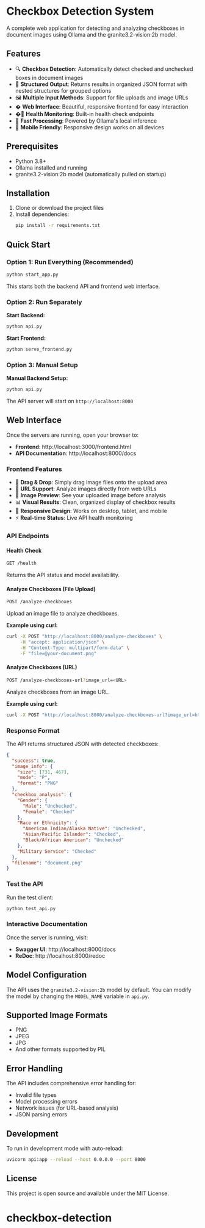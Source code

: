 # Checkbox Detection System

A complete web application for detecting and analyzing checkboxes in document images using Ollama and the granite3.2-vision:2b model.

## Features

- 🔍 **Checkbox Detection**: Automatically detect checked and unchecked boxes in document images
- 📝 **Structured Output**: Returns results in organized JSON format with nested structures for grouped options
- 🖼️ **Multiple Input Methods**: Support for file uploads and image URLs
- � **Web Interface**: Beautiful, responsive frontend for easy interaction
- �🏥 **Health Monitoring**: Built-in health check endpoints
- 🚀 **Fast Processing**: Powered by Ollama's local inference
- 📱 **Mobile Friendly**: Responsive design works on all devices

## Prerequisites

- Python 3.8+
- Ollama installed and running
- granite3.2-vision:2b model (automatically pulled on startup)

## Installation

1. Clone or download the project files
2. Install dependencies:
   ```bash
   pip install -r requirements.txt
   ```

## Quick Start

### Option 1: Run Everything (Recommended)
```bash
python start_app.py
```
This starts both the backend API and frontend web interface.

### Option 2: Run Separately

**Start Backend:**
```bash
python api.py
```

**Start Frontend:**
```bash
python serve_frontend.py
```

### Option 3: Manual Setup

**Manual Backend Setup:**
```bash
python api.py
```

The API server will start on `http://localhost:8000`

## Web Interface

Once the servers are running, open your browser to:
- **Frontend**: http://localhost:3000/frontend.html
- **API Documentation**: http://localhost:8000/docs

### Frontend Features

- 📁 **Drag & Drop**: Simply drag image files onto the upload area
- 🔗 **URL Support**: Analyze images directly from web URLs
- 👀 **Image Preview**: See your uploaded image before analysis
- 📊 **Visual Results**: Clean, organized display of checkbox results
- 📱 **Responsive Design**: Works on desktop, tablet, and mobile
- ⚡ **Real-time Status**: Live API health monitoring

### API Endpoints

#### Health Check
```bash
GET /health
```

Returns the API status and model availability.

#### Analyze Checkboxes (File Upload)
```bash
POST /analyze-checkboxes
```

Upload an image file to analyze checkboxes.

**Example using curl:**
```bash
curl -X POST "http://localhost:8000/analyze-checkboxes" \
     -H "accept: application/json" \
     -H "Content-Type: multipart/form-data" \
     -F "file=@your-document.png"
```

#### Analyze Checkboxes (URL)
```bash
POST /analyze-checkboxes-url?image_url=<URL>
```

Analyze checkboxes from an image URL.

**Example using curl:**
```bash
curl -X POST "http://localhost:8000/analyze-checkboxes-url?image_url=https://example.com/form.png"
```

### Response Format

The API returns structured JSON with detected checkboxes:

```json
{
  "success": true,
  "image_info": {
    "size": [731, 467],
    "mode": "P",
    "format": "PNG"
  },
  "checkbox_analysis": {
    "Gender": {
      "Male": "Unchecked",
      "Female": "Checked"
    },
    "Race or Ethnicity": {
      "American Indian/Alaska Native": "Unchecked",
      "Asian/Pacific Islander": "Checked",
      "Black/African American": "Unchecked"
    },
    "Military Service": "Checked"
  },
  "filename": "document.png"
}
```

### Test the API

Run the test client:

```bash
python test_api.py
```

### Interactive Documentation

Once the server is running, visit:
- **Swagger UI**: http://localhost:8000/docs
- **ReDoc**: http://localhost:8000/redoc

## Model Configuration

The API uses the `granite3.2-vision:2b` model by default. You can modify the model by changing the `MODEL_NAME` variable in `api.py`.

## Supported Image Formats

- PNG
- JPEG
- JPG
- And other formats supported by PIL

## Error Handling

The API includes comprehensive error handling for:
- Invalid file types
- Model processing errors
- Network issues (for URL-based analysis)
- JSON parsing errors

## Development

To run in development mode with auto-reload:

```bash
uvicorn api:app --reload --host 0.0.0.0 --port 8000
```

## License

This project is open source and available under the MIT License.
# checkbox-detection

